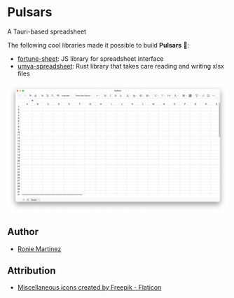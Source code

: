 # Pulsars

A Tauri-based spreadsheet

The following cool libraries made it possible to build **Pulsars** 🚀:

- [fortune-sheet](https://github.com/ruilisi/fortune-sheet): JS library for spreadsheet interface
- [umya-spreadsheet](https://github.com/MathNya/umya-spreadsheet): Rust library that takes care reading and writing xlsx files

![Pulsars](./screenshots/pulsars.png)

## Author

- [Ronie Martinez](mailto:ronmarti18@gmail.com)

## Attribution

- <a href="https://www.flaticon.com/free-icons/miscellaneous" title="miscellaneous icons">Miscellaneous icons created by Freepik - Flaticon</a>
